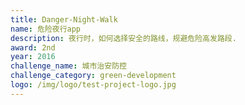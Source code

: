 ```yaml
---
title: Danger-Night-Walk
name: 危险夜行app
description: 夜行时，如何选择安全的路线，规避危险高发路段.
award: 2nd
year: 2016
challenge_name: 城市治安防控
challenge_category: green-development
logo: /img/logo/test-project-logo.jpg
---
```

